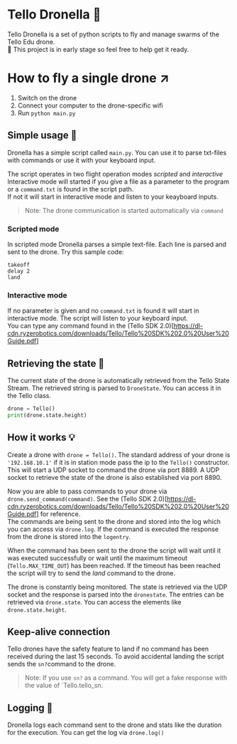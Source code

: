 # Tello Dronella :rocket:

Tello Dronella is a set of python scripts to fly and manage swarms of the Tello Edu drone.  
:construction: This project is in early stage so feel free to help get it ready.

# How to fly a single drone :arrow_upper_right: 

1. Switch on the drone
1. Connect your computer to the drone-specific wifi
1. Run `python main.py`

## Simple usage :rocket:

Dronella has a simple script called `main.py`. You can use it to parse txt-files with commands or use it with your keyboard input.

The script operates in two flight operation modes _scripted_ and _interactive_  
Interactive mode will started if you give a file as a parameter to the program or a `command.txt` is found in the script path.  
If not it will start in interactive mode and listen to your keayboard inputs.

> Note: The drone communication is started automatically via `command`

### Scripted mode 

In scripted mode Dronella parses a simple text-file. Each line is parsed and sent to the drone. Try this sample code:

```
takeoff
delay 2
land
```

### Interactive mode

If no parameter is given and no `command.txt` is found it will start in interactive mode. The script will listen to your keyboard input.  
You can type any command found in the (Tello SDK 2.0)[https://dl-cdn.ryzerobotics.com/downloads/Tello/Tello%20SDK%202.0%20User%20Guide.pdf]

## Retrieving the state :wrench:

The current state of the drone is automatically retrieved from the Tello State Stream. The retrieved string is parsed to `DroneState`. You can access it in the Tello class.

```python
drone = Tello()
print(drone.state.height)
```

## How it works :bulb:

Create a drone with `drone = Tello()`. The standard address of your drone is `'192.168.10.1'` if it is in station mode pass the ip to the `Tello()` constructor.
This will start a UDP socket to command the drone via port 8889. A UDP socket to retrieve the state of the drone is also established via port 8890.

Now you are able to pass commands to your drone via `drone.send_command(command)`. See the (Tello SDK 2.0)[https://dl-cdn.ryzerobotics.com/downloads/Tello/Tello%20SDK%202.0%20User%20Guide.pdf] for reference.  
The commands are being sent to the drone and stored into the log which you can access via `drone.log`. If the command is executed the response from the drone is stored into the `logentry`.

When the command has been sent to the drone the script will wait until it was executed successfully or wait until the maximum timeout (`Tello.MAX_TIME_OUT`) has been reached. If the timeout has been reached the script will try to send the _land_ command to the drone.

The drone is constantly being monitored. The state is retrieved via the UDP socket and the response is parsed into the `dronestate`. The entries can be retrieved via `drone.state`. You can access the elements like `drone.state.height`.

## Keep-alive connection

Tello drones have the safety feature to land if no command has been received during the last 15 seconds. To avoid accidental landing the script sends the `sn?`command to the drone.

> Note: If you use `sn?` as a command. You will get a fake response with the value of `Tello.tello_sn.

## Logging :page_facing_up:

Dronella logs each command sent to the drone and stats like the duration for the execution. You can get the log via `drone.log()`